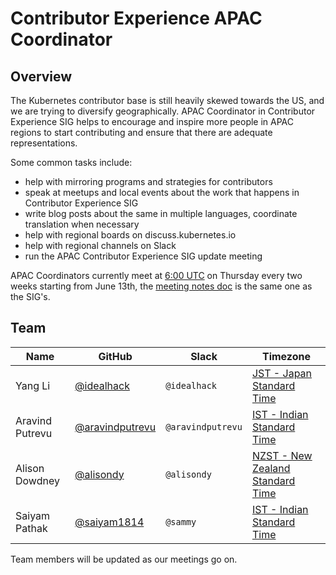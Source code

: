 # Contributor Experience APAC Coordinator

## Overview

The Kubernetes contributor base is still heavily skewed towards the US, and we are trying to diversify geographically. APAC Coordinator in Contributor Experience SIG helps to encourage and inspire more people in APAC regions to start contributing and ensure that there are adequate representations.

Some common tasks include:

- help with mirroring programs and strategies for contributors
- speak at meetups and local events about the work that happens in Contributor Experience SIG
- write blog posts about the same in multiple languages, coordinate translation when necessary
- help with regional boards on discuss.kubernetes.io
- help with regional channels on Slack
- run the APAC Contributor Experience SIG update meeting

APAC Coordinators currently meet at [6:00 UTC](http://www.thetimezoneconverter.com/?t=06:00&tz=UTC) on Thursday every two weeks starting from June 13th, the [meeting notes doc](https://docs.google.com/document/d/1qf-02B7EOrItQgwXFxgqZ5qjW0mtfu5qkYIF1Hl4ZLI/) is the same one as the SIG's.

## Team

| **Name** | **GitHub** | **Slack** | **Timezone** |
| ------ | ------ | ------ | ------ |
| Yang Li | [@idealhack](https://github.com/idealhack) | `@idealhack` | [JST - Japan Standard Time](https://time.is/Japan) |
| Aravind Putrevu | [@aravindputrevu](https://github.com/aravindputrevu) | `@aravindputrevu` | [IST - Indian Standard Time](https://time.is/India) |
| Alison Dowdney | [@alisondy](https://github.com/alisondy) | `@alisondy` | [NZST - New Zealand Standard Time](https://time.is/New_Zealand) |
| Saiyam Pathak | [@saiyam1814](https://github.com/saiyam1814) | `@sammy` | [IST - Indian Standard Time](https://time.is/India) |

Team members will be updated as our meetings go on.
